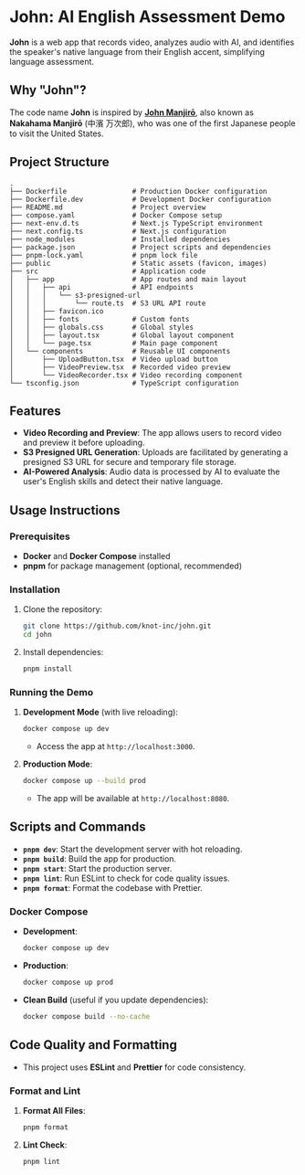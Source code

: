 # John: AI English Assessment Demo

**John** is a web app that records video, analyzes audio with AI, and identifies the speaker's native language from their English accent, simplifying language assessment.

## Why "John"?

The code name **John** is inspired by [**John Manjirō**](https://en.wikipedia.org/wiki/Nakahama_Manjir%C5%8D), also known as **Nakahama Manjirō** (中濱 万次郎), who was one of the first Japanese people to visit the United States.

## Project Structure

```plaintext
.
├── Dockerfile                # Production Docker configuration
├── Dockerfile.dev            # Development Docker configuration
├── README.md                 # Project overview
├── compose.yaml              # Docker Compose setup
├── next-env.d.ts             # Next.js TypeScript environment
├── next.config.ts            # Next.js configuration
├── node_modules              # Installed dependencies
├── package.json              # Project scripts and dependencies
├── pnpm-lock.yaml            # pnpm lock file
├── public                    # Static assets (favicon, images)
├── src                       # Application code
│   ├── app                   # App routes and main layout
│   │   ├── api               # API endpoints
│   │   │   └── s3-presigned-url
│   │   │       └── route.ts  # S3 URL API route
│   │   ├── favicon.ico
│   │   ├── fonts             # Custom fonts
│   │   ├── globals.css       # Global styles
│   │   ├── layout.tsx        # Global layout component
│   │   └── page.tsx          # Main page component
│   └── components            # Reusable UI components
│       ├── UploadButton.tsx  # Video upload button
│       ├── VideoPreview.tsx  # Recorded video preview
│       └── VideoRecorder.tsx # Video recording component
└── tsconfig.json             # TypeScript configuration
```

## Features

- **Video Recording and Preview**: The app allows users to record video and preview it before uploading.
- **S3 Presigned URL Generation**: Uploads are facilitated by generating a presigned S3 URL for secure and temporary file storage.
- **AI-Powered Analysis**: Audio data is processed by AI to evaluate the user's English skills and detect their native language.

## Usage Instructions

### Prerequisites

- **Docker** and **Docker Compose** installed
- **pnpm** for package management (optional, recommended)

### Installation

1. Clone the repository:

   ```bash
   git clone https://github.com/knot-inc/john.git
   cd john
   ```

2. Install dependencies:

   ```bash
   pnpm install
   ```

### Running the Demo

1. **Development Mode** (with live reloading):

   ```bash
   docker compose up dev
   ```

   - Access the app at `http://localhost:3000`.

2. **Production Mode**:

   ```bash
   docker compose up --build prod
   ```

   - The app will be available at `http://localhost:8080`.

## Scripts and Commands

- **`pnpm dev`**: Start the development server with hot reloading.
- **`pnpm build`**: Build the app for production.
- **`pnpm start`**: Start the production server.
- **`pnpm lint`**: Run ESLint to check for code quality issues.
- **`pnpm format`**: Format the codebase with Prettier.

### Docker Compose

- **Development**:

  ```bash
  docker compose up dev
  ```

- **Production**:

  ```bash
  docker compose up prod
  ```

- **Clean Build** (useful if you update dependencies):

  ```bash
  docker compose build --no-cache
  ```

## Code Quality and Formatting

- This project uses **ESLint** and **Prettier** for code consistency.

### Format and Lint

1. **Format All Files**:

   ```bash
   pnpm format
   ```

2. **Lint Check**:

   ```bash
   pnpm lint
   ```
